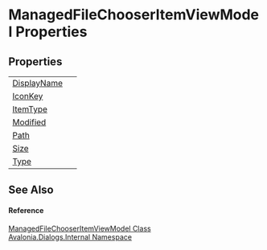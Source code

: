 # ManagedFileChooserItemViewModel Properties




## Properties
<table>
<tr>
<td><a href="P_Avalonia_Dialogs_Internal_ManagedFileChooserItemViewModel_DisplayName">DisplayName</a></td>
<td> </td>
</tr>
<tr>
<td><a href="P_Avalonia_Dialogs_Internal_ManagedFileChooserItemViewModel_IconKey">IconKey</a></td>
<td> </td>
</tr>
<tr>
<td><a href="P_Avalonia_Dialogs_Internal_ManagedFileChooserItemViewModel_ItemType">ItemType</a></td>
<td> </td>
</tr>
<tr>
<td><a href="P_Avalonia_Dialogs_Internal_ManagedFileChooserItemViewModel_Modified">Modified</a></td>
<td> </td>
</tr>
<tr>
<td><a href="P_Avalonia_Dialogs_Internal_ManagedFileChooserItemViewModel_Path">Path</a></td>
<td> </td>
</tr>
<tr>
<td><a href="P_Avalonia_Dialogs_Internal_ManagedFileChooserItemViewModel_Size">Size</a></td>
<td> </td>
</tr>
<tr>
<td><a href="P_Avalonia_Dialogs_Internal_ManagedFileChooserItemViewModel_Type">Type</a></td>
<td> </td>
</tr>
</table>

## See Also


#### Reference
<a href="T_Avalonia_Dialogs_Internal_ManagedFileChooserItemViewModel">ManagedFileChooserItemViewModel Class</a>  
<a href="N_Avalonia_Dialogs_Internal">Avalonia.Dialogs.Internal Namespace</a>  
